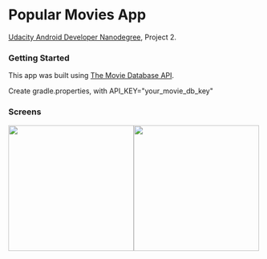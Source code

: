 # Popular Movies App

[Udacity Android Developer Nanodegree](https://www.udacity.com/course/android-developer-nanodegree-by-google--nd801), Project 2.

### Getting Started

This app was built using [The Movie Database API](https://www.themoviedb.org/documentation/api). 

Create gradle.properties, with API_KEY="your_movie_db_key"

### Screens

<img src="https://user-images.githubusercontent.com/37187549/38299175-99561738-37f9-11e8-9d07-66e3f8387f33.png" width="250"><img src="https://user-images.githubusercontent.com/37187549/38299688-11b88f3e-37fb-11e8-89e4-3b89d71b52f2.png" width="250">
